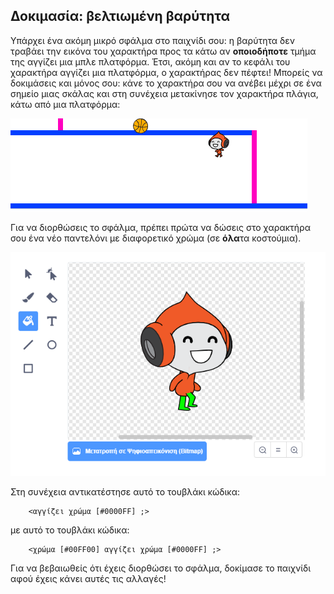 ## Δοκιμασία: βελτιωμένη βαρύτητα

Υπάρχει ένα ακόμη μικρό σφάλμα στο παιχνίδι σου: η βαρύτητα δεν τραβάει την εικόνα του χαρακτήρα προς τα κάτω αν **οποιοδήποτε** τμήμα της αγγίζει μια μπλε πλατφόρμα. Έτσι, ακόμη και αν το κεφάλι του χαρακτήρα αγγίζει μια πλατφόρμα, ο χαρακτήρας δεν πέφτει! Μπορείς να δοκιμάσεις και μόνος σου: κάνε το χαρακτήρα σου να ανέβει μέχρι σε ένα σημείο μιας σκάλας και στη συνέχεια μετακίνησε τον χαρακτήρα πλάγια, κάτω από μια πλατφόρμα:

![στιγμιότυπο οθόνης](images/dodge-gravity-bug.png)

Για να διορθώσεις το σφάλμα, πρέπει πρώτα να δώσεις στο χαρακτήρα σου ένα νέο παντελόνι με διαφορετικό χρώμα (σε **όλα**τα κοστούμια).

![στιγμιότυπο οθόνης](images/dodge-trousers.png)

Στη συνέχεια αντικατέστησε αυτό το τουβλάκι κώδικα:

```blocks3
    <αγγίζει χρώμα [#0000FF] ;>
```

με αυτό το τουβλάκι κώδικα:

```blocks3
    <χρώμα [#00FF00] αγγίζει χρώμα [#0000FF] ;>
```

Για να βεβαιωθείς ότι έχεις διορθώσει το σφάλμα, δοκίμασε το παιχνίδι αφού έχεις κάνει αυτές τις αλλαγές!